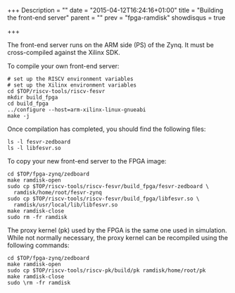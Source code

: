 +++
Description = ""
date = "2015-04-12T16:24:16+01:00"
title = "Building the front-end server"
parent = ""
prev = "fpga-ramdisk"
showdisqus = true

+++

The front-end server runs on the ARM side (PS) of the Zynq. It must 
be cross-compiled against the Xilinx SDK. 

To compile your own front-end server:

    # set up the RISCV environment variables
    # set up the Xilinx environment variables
    cd $TOP/riscv-tools/riscv-fesvr
    mkdir build_fpga
    cd build_fpga
    ../configure --host=arm-xilinx-linux-gnueabi
    make -j

Once compilation has completed, you should find the following files:

    ls -l fesvr-zedboard
    ls -l libfesvr.so

To copy your new front-end server to the FPGA image:

    cd $TOP/fpga-zynq/zedboard
    make ramdisk-open
    sudo cp $TOP/riscv-tools/riscv-fesvr/build_fpga/fesvr-zedboard \
      ramdisk/home/root/fesvr-zynq
    sudo cp $TOP/riscv-tools/riscv-fesvr/build_fpga/libfesvr.so \
      ramdisk/usr/local/lib/libfesvr.so
    make ramdisk-close
    sudo rm -fr ramdisk

The proxy kernel (pk) used by the FPGA is the same one used in
simulation.  While not normally necessary, the proxy kernel can be recompiled using the following commands: 

    cd $TOP/fpga-zynq/zedboard
    make ramdisk-open
    sudo cp $TOP/riscv-tools/riscv-pk/build/pk ramdisk/home/root/pk
    make ramdisk-close
    sudo \rm -fr ramdisk



